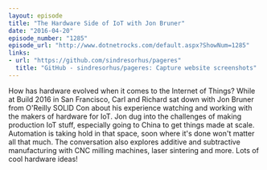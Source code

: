 ```yaml
---
layout: episode
title: "The Hardware Side of IoT with Jon Bruner"
date: "2016-04-20"
episode_number: "1285"
episode_url: "http://www.dotnetrocks.com/default.aspx?ShowNum=1285"
links:
- url: "https://github.com/sindresorhus/pageres"
  title: "GitHub - sindresorhus/pageres: Capture website screenshots"
---
```


How has hardware evolved when it comes to the Internet of Things? While at Build 2016 in San Francisco, Carl and Richard sat down with Jon Bruner from O'Reilly SOLID Con about his experience watching and working with the makers of hardware for IoT. Jon dug into the challenges of making production IoT stuff, especially going to China to get things made at scale. Automation is taking hold in that space, soon where it's done won't matter all that much. The conversation also explores additive and subtractive manufacturing with CNC milling machines, laser sintering and more. Lots of cool hardware ideas!

